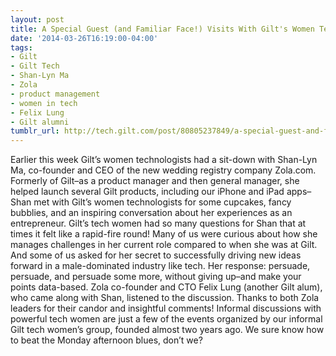 ```yaml
---
layout: post
title: A Special Guest (and Familiar Face!) Visits With Gilt's Women Technologists
date: '2014-03-26T16:19:00-04:00'
tags:
- Gilt
- Gilt Tech
- Shan-Lyn Ma
- Zola
- product management
- women in tech
- Felix Lung
- Gilt alumni
tumblr_url: http://tech.gilt.com/post/80805237849/a-special-guest-and-familiar-face-visits-with
---
```

Earlier this week Gilt’s women technologists had a sit-down with Shan-Lyn Ma, co-founder and CEO of the new wedding registry company Zola.com. Formerly of Gilt–as a product manager and then general manager, she helped launch several Gilt products, including our iPhone and iPad apps–Shan met with Gilt’s women technologists for some cupcakes, fancy bubblies, and an inspiring conversation about her experiences as an entrepreneur. 
Gilt’s tech women had so many questions for Shan that at times it felt like a rapid-fire round! Many of us were curious about how she manages challenges in her current role compared to when she was at Gilt. And some of us asked for her secret to successfully driving new ideas forward in a male-dominated industry like tech. Her response: persuade, persuade, and persuade some more, without giving up–and make your points data-based. Zola co-founder and CTO Felix Lung (another Gilt alum), who came along with Shan, listened to the discussion. Thanks to both Zola leaders for their candor and insightful comments!
Informal discussions with powerful tech women are just a few of the events organized by our informal Gilt tech women’s group, founded almost two years ago. We sure know how to beat the Monday afternoon blues, don’t we? 
